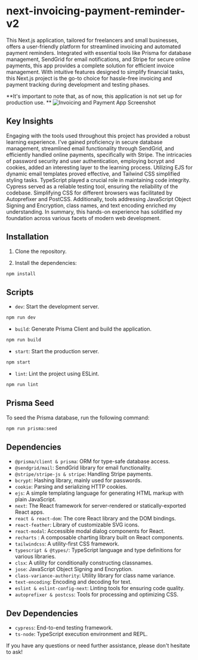 # next-invoicing-payment-reminder-v2

This Next.js application, tailored for freelancers and small businesses, offers a user-friendly platform for streamlined invoicing and automated payment reminders. Integrated with essential tools like Prisma for database management, SendGrid for email notifications, and Stripe for secure online payments, this app provides a complete solution for efficient invoice management. With intuitive features designed to simplify financial tasks, this Next.js project is the go-to choice for hassle-free invoicing and payment tracking during development and testing phases.

**It's important to note that, as of now, this application is not set up for production use.
**
![Invoicing and Payment App Screenshot](https://shomariroberts.com/_next/image?url=https%3A%2F%2Fimages.ctfassets.net%2Fd33jlrbsef5n%2F1P3HxNekJcuIeTQq0Dguu0%2F2071b990b5c35865e373d533b9557f58%2Finvoicing-payment-reminder-app.png&w=3840&q=75)

## Key Insights

Engaging with the tools used throughout this project has provided a robust learning experience. I've gained proficiency in secure database management, streamlined email functionality through SendGrid, and efficiently handled online payments, specifically with Stripe. The intricacies of password security and user authentication, employing bcrypt and cookies, added an interesting layer to the learning process. Utilizing EJS for dynamic email templates proved effective, and Tailwind CSS simplified styling tasks. TypeScript played a crucial role in maintaining code integrity. Cypress served as a reliable testing tool, ensuring the reliability of the codebase. Simplifying CSS for different browsers was facilitated by Autoprefixer and PostCSS. Additionally, tools addressing JavaScript Object Signing and Encryption, class names, and text encoding enriched my understanding. In summary, this hands-on experience has solidified my foundation across various facets of modern web development.

## Installation

1. Clone the repository.

2. Install the dependencies:

```bash
npm install
```

## Scripts

- `dev`: Start the development server.

```bash
npm run dev
```

- `build`: Generate Prisma Client and build the application.

```bash
npm run build
```

- `start`: Start the production server.

```bash
npm start
```

- `lint`: Lint the project using ESLint.

```bash
npm run lint
```

## Prisma Seed

To seed the Prisma database, run the following command:

```bash
npm run prisma:seed
```

## Dependencies

- `@prisma/client & prisma`: ORM for type-safe database access.
- `@sendgrid/mail`: SendGrid library for email functionality.
- `@stripe/stripe-js & stripe`: Handling Stripe payments.
- `bcrypt`: Hashing library, mainly used for passwords.
- `cookie`: Parsing and serializing HTTP cookies.
- `ejs`: A simple templating language for generating HTML markup with plain JavaScript.
- `next`: The React framework for server-rendered or statically-exported React apps.
- `react & react-dom`: The core React library and the DOM bindings.
- `react-feather`: Library of customizable SVG icons.
- `react-modal`: Accessible modal dialog components for React.
- `recharts` : A composable charting library built on React components.
- `tailwindcss`: A utility-first CSS framework.
- `typescript & @types/`: TypeScript language and type definitions for various libraries.
- `clsx`: A utility for conditionally constructing classnames.
- `jose`: JavaScript Object Signing and Encryption.
- `class-variance-authority`: Utility library for class name variance.
- `text-encoding`: Encoding and decoding for text.
- `eslint & eslint-config-next`: Linting tools for ensuring code quality.
- `autoprefixer & postcss`: Tools for processing and optimizing CSS.

## Dev Dependencies

- `cypress`: End-to-end testing framework.
- `ts-node`: TypeScript execution environment and REPL.

If you have any questions or need further assistance, please don't hesitate to ask!
